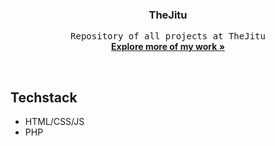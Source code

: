 <h3 align="center">TheJitu</h3>
<p align="center">
	<samp>Repository of all projects at TheJitu</samp>
	<br/>
	<a href="https://github/allannjuguna"><strong>Explore more of my work »</strong> </a>
	<br/>
</p>

<br/>

## Techstack
- HTML/CSS/JS
- PHP


<br/>



